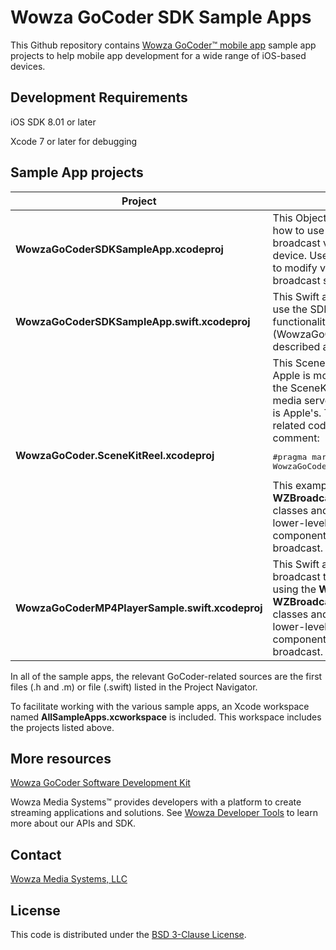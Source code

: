# Wowza GoCoder SDK Sample Apps
This Github repository contains [Wowza GoCoder™ mobile app](https://www.wowza.com/products/gocoder) sample app projects to help mobile app development for a wide range of iOS-based devices.

## Development Requirements
iOS SDK 8.01 or later

Xcode 7 or later for debugging

## Sample App projects
| Project  | Description  |
| ------------- | ------------- |
| **WowzaGoCoderSDKSampleApp.xcodeproj**  | This Objective-C application demonstrates how to use the SDK to capture and broadcast video using internal cameras on a device. Use the **Settings** screen in the app to modify various video, audio, capture, and broadcast settings.  |
| **WowzaGoCoderSDKSampleApp.swift.xcodeproj**  | This Swift application demonstrates how to use the SDK. It shares the same functionality as the Objective-C application (WowzaGoCoderSDKSampleApp.xcodeproj) described above.  |
| **WowzaGoCoder.SceneKitReel.xcodeproj**  | This SceneKitReel sample application from Apple is modified to support broadcasting the SceneKit app's frame buffer to Wowza media servers. Most of the code in this app is Apple's. To see the Wowza GoCoder-related code, look for the following comment:<pre>#pragma mark - WowzaGoCoder</pre>This example uses the **WZBroadcast**, **WZBroadcastComponent**, and related classes and protocols, which provide lower-level access to the various components involved in a Wowza streaming broadcast.  |
| **WowzaGoCoderMP4PlayerSample.swift.xcodeproj**  | This Swift application demonstrates how to broadcast the frames from a local MP4 file using the **WZBroadcast**, **WZBroadcastComponent**, and related classes and protocols, which provide lower-level access to the various components involved in a Wowza streaming broadcast.  |

In all of the sample apps, the relevant GoCoder-related sources are the first
files (.h and .m) or file (.swift) listed in the Project Navigator.

To facilitate working with the various sample apps, an Xcode workspace named
**AllSampleApps.xcworkspace** is included. This workspace includes the projects
listed above.

## More resources
[Wowza GoCoder Software Development Kit](https://www.wowza.com/products/gocoder/sdk)

Wowza Media Systems™ provides developers with a platform to create streaming applications and solutions. See [Wowza Developer Tools](https://www.wowza.com/resources/developers) to learn more about our APIs and SDK.

## Contact
[Wowza Media Systems, LLC](https://www.wowza.com/contact)

## License
This code is distributed under the [BSD 3-Clause License](https://github.com/WowzaMediaSystems/gocoder-sdk-samples-ios/blob/master/LICENSE.txt).
